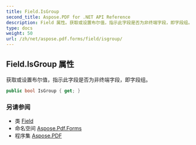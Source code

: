 ```yaml
---
title: Field.IsGroup
second_title: Aspose.PDF for .NET API Reference
description: Field 属性。获取或设置布尔值，指示此字段是否为非终端字段，即字段组。
type: docs
weight: 50
url: /zh/net/aspose.pdf.forms/field/isgroup/
---
```

## Field.IsGroup 属性

获取或设置布尔值，指示此字段是否为非终端字段，即字段组。

```csharp
public bool IsGroup { get; }
```

### 另请参阅

* 类 [Field](../)
* 命名空间 [Aspose.Pdf.Forms](../../../aspose.pdf.forms/)
* 程序集 [Aspose.PDF](../../../)